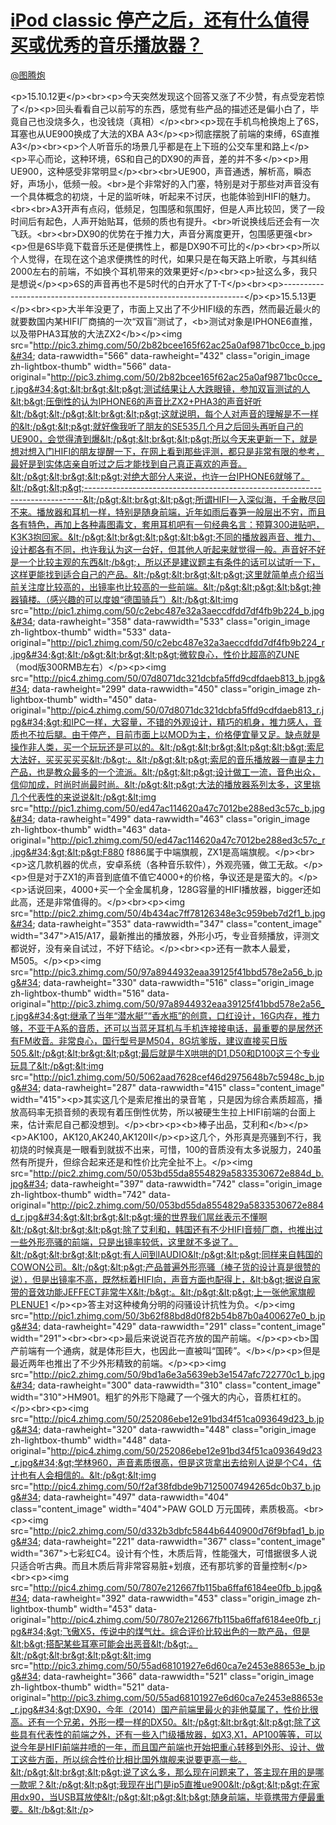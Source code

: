 
#  [iPod classic 停产之后，还有什么值得买或优秀的音乐播放器？](https://zhihu.com/questions/26584406)



[@图腾炮](https://zhihu.com/people/b8766abbc524482f04fbd19d07371c88)

&lt;p&gt;15.10.12更&lt;/p&gt;&lt;br&gt;&lt;p&gt;今天突然发现这个回答又涨了不少赞，有点受宠若惊了&lt;/p&gt;&lt;p&gt;回头看看自己以前写的东西，感觉有些产品的描述还是偏小白了，毕竟自己也没烧多久，也没钱烧（真相）&lt;/p&gt;&lt;br&gt;&lt;p&gt;现在手机鸟枪换炮上了6S，耳塞也从UE900换成了大法的XBA A3&lt;/p&gt;&lt;p&gt;彻底摆脱了前端的束缚，6S直推A3&lt;/p&gt;&lt;br&gt;&lt;p&gt;个人听音乐的场景几乎都是在上下班的公交车里和路上&lt;/p&gt;&lt;p&gt;平心而论，这种环境，6S和自己的DX90的声音，差的并不多&lt;/p&gt;&lt;p&gt;用UE900，这种感受非常明显&lt;/p&gt;&lt;br&gt;&lt;br&gt;UE900，声音通透，解析高，瞬态好，声场小，低频一般。&lt;br&gt;是个非常好的入门塞，特别是对于那些对声音没有一个具体概念的初烧，十足的监听味，听起来不讨厌，也能体验到HIFI的魅力。&lt;br&gt;&lt;br&gt;A3开声有点闷，低频足，包围感和氛围好，但是人声比较凹，煲了一段时间后有起色，人声开始贴耳，低频的质也有提升。&lt;br&gt;听说换线后还会有一次飞跃。&lt;br&gt;&lt;br&gt;DX90的优势在于推力大，声音分离度更开，包围感更强&lt;br&gt;&lt;p&gt;但是6S毕竟下载音乐还是便携性上，都是DX90不可比的&lt;/p&gt;&lt;br&gt;&lt;p&gt;所以个人觉得，在现在这个追求便携性的时代，如果只是在每天路上听歌，与其纠结2000左右的前端，不如换个耳机带来的效果更好&lt;/p&gt;&lt;br&gt;&lt;p&gt;扯这么多，我只是想说&lt;/p&gt;&lt;p&gt;6S的声音再也不是5时代的白开水了T-T&lt;/p&gt;&lt;br&gt;&lt;p&gt;--------------------------------------------------------------------&lt;/p&gt;&lt;p&gt;15.5.13更&lt;/p&gt;&lt;br&gt;&lt;p&gt;大半年没更了，市面上又出了不少HIFI级的东西，然而最近最火的就要数国内某HIFI厂商搞的一次“双盲”测试了，&lt;b&gt;测试对象是IPHONE6直推，以及带PHA3耳放的大法ZX2&lt;/b&gt;&lt;/p&gt;&lt;img src=&#34;http://pic3.zhimg.com/50/2b82bcee165f62ac25a0af9871bc0cce_b.jpg&#34; data-rawwidth=&#34;566&#34; data-rawheight=&#34;432&#34; class=&#34;origin_image zh-lightbox-thumb&#34; width=&#34;566&#34; data-original=&#34;http://pic3.zhimg.com/50/2b82bcee165f62ac25a0af9871bc0cce_r.jpg&#34;&gt;&lt;br&gt;&lt;p&gt;测试结果让人大跌眼镜，参加双盲测试的人&lt;b&gt;压倒性的认为IPHONE6的声音比ZX2+PHA3的声音好听&lt;/b&gt;&lt;/p&gt;&lt;br&gt;&lt;p&gt;这就说明，每个人对声音的理解是不一样的&lt;/p&gt;&lt;p&gt;就好像我听了朋友的SE535几个月之后回头再听自己的UE900，会觉得渣到爆&lt;/p&gt;&lt;br&gt;&lt;p&gt;所以今天来更新一下，就是想对想入门HIFI的朋友提醒一下，在网上看到那些评测，都只是非常有限的参考，最好是到实体店亲自听过之后才能找到自己真正喜欢的声音。&lt;/p&gt;&lt;br&gt;&lt;p&gt;对绝大部分人来说，也许一台IPHONE6就够了。&lt;/p&gt;&lt;p&gt;-----------------------------------------------------------------------------&lt;/p&gt;&lt;br&gt;&lt;p&gt;所谓HIFI一入深似海，千金散尽回不来。播放器和耳机一样，特别是随身前端，近年如雨后春笋一般层出不穷，而且各有特色，再加上各种毒图毒文，套用耳机吧有一句经典名言：预算300进贴吧，K3K3抱回家。&lt;/p&gt;&lt;br&gt;&lt;p&gt;&lt;b&gt;不同的播放器声音、推力、设计都各有不同，也许我认为这一台好，但其他人听起来就觉得一般。声音好不好是一个比较主观的东西&lt;/b&gt;，所以还是建议题主有条件的话可以试听一下，这样更能找到适合自己的产品。&lt;/p&gt;&lt;br&gt;&lt;p&gt;这里就简单点介绍当前关注度比较高的，出镜率也比较高的一些前端。&lt;/p&gt;&lt;p&gt;&lt;b&gt;神器镇楼。（感兴趣的可以度娘“德国骑兵”）&lt;/b&gt;&lt;img src=&#34;http://pic1.zhimg.com/50/c2ebc487e32a3aeccdfdd7df4fb9b224_b.jpg&#34; data-rawheight=&#34;358&#34; data-rawwidth=&#34;533&#34; class=&#34;origin_image zh-lightbox-thumb&#34; width=&#34;533&#34; data-original=&#34;http://pic1.zhimg.com/50/c2ebc487e32a3aeccdfdd7df4fb9b224_r.jpg&#34;&gt;&lt;/p&gt;&lt;br&gt;&lt;p&gt;微软良心，性价比超高的ZUNE （mod版300RMB左右）&lt;/p&gt;&lt;p&gt;&lt;img src=&#34;http://pic4.zhimg.com/50/07d8071dc321dcbfa5ffd9cdfdaeb813_b.jpg&#34; data-rawheight=&#34;299&#34; data-rawwidth=&#34;450&#34; class=&#34;origin_image zh-lightbox-thumb&#34; width=&#34;450&#34; data-original=&#34;http://pic4.zhimg.com/50/07d8071dc321dcbfa5ffd9cdfdaeb813_r.jpg&#34;&gt;和IPC一样，大容量，不错的外观设计，精巧的机身，推力感人，音质也不拉后腿。由于停产，目前市面上以MOD为主，价格便宜量又足。缺点就是操作非人类，买一个玩玩还是可以的。&lt;/p&gt;&lt;br&gt;&lt;p&gt;&lt;b&gt;索尼大法好，买买买买买&lt;/b&gt;。&lt;/p&gt;&lt;p&gt;索尼的音乐播放器一直是主力产品，也是教众最多的一个流派。&lt;/p&gt;&lt;p&gt;设计做工一流，音色出众，信仰加成，时尚时尚最时尚。&lt;/p&gt;&lt;p&gt;大法的播放器系列太多，这里挑几个代表性的来说说&lt;/p&gt;&lt;img src=&#34;http://pic1.zhimg.com/50/ed47ac114620a47c7012be288ed3c57c_b.jpg&#34; data-rawheight=&#34;499&#34; data-rawwidth=&#34;463&#34; class=&#34;origin_image zh-lightbox-thumb&#34; width=&#34;463&#34; data-original=&#34;http://pic1.zhimg.com/50/ed47ac114620a47c7012be288ed3c57c_r.jpg&#34;&gt;&lt;p&gt;F880 f886属于中端旗舰，ZX1是高端旗舰。&lt;/p&gt;&lt;br&gt;&lt;p&gt;这几款机器的优点，安卓系统（各种音乐软件），外观亮骚，做工无敌。&lt;/p&gt;&lt;p&gt;但是对于ZX1的声音到底值不值它4000+的价格，争议还是是蛮大的。&lt;/p&gt;&lt;p&gt;话说回来，4000+买一个全金属机身，128G容量的HIFI播放器，bigger还如此高，还是非常值得的。&lt;/p&gt;&lt;br&gt;&lt;p&gt;&lt;img src=&#34;http://pic2.zhimg.com/50/4b434ac7ff78126348e3c959beb7d2f1_b.jpg&#34; data-rawheight=&#34;353&#34; data-rawwidth=&#34;347&#34; class=&#34;content_image&#34; width=&#34;347&#34;&gt;A15/A17，最新推出的播放器，外形小巧，专业音频播放，评测文都说好，没有亲自试过，不好下结论。&lt;/p&gt;&lt;br&gt;&lt;p&gt;还有一款本人最爱，M505。&lt;/p&gt;&lt;p&gt;&lt;img src=&#34;http://pic3.zhimg.com/50/97a8944932eaa39125f41bbd578e2a56_b.jpg&#34; data-rawheight=&#34;330&#34; data-rawwidth=&#34;516&#34; class=&#34;origin_image zh-lightbox-thumb&#34; width=&#34;516&#34; data-original=&#34;http://pic3.zhimg.com/50/97a8944932eaa39125f41bbd578e2a56_r.jpg&#34;&gt;继承了当年“潜水艇”“香水瓶”的创意，口红设计，16G内存，推力够，不亚于A系的音质，还可以当蓝牙耳机与手机连接接电话，最重要的是居然还有FM收音。非常良心，国行型号是M504，8G坑爹版，建议直接买日版505.&lt;/p&gt;&lt;br&gt;&lt;p&gt;最后就是牛X哄哄的D1,D50和D100这三个专业玩具了&lt;/p&gt;&lt;img src=&#34;http://pic1.zhimg.com/50/5062aad7628cef46d2975648b7c5948c_b.jpg&#34; data-rawheight=&#34;287&#34; data-rawwidth=&#34;415&#34; class=&#34;content_image&#34; width=&#34;415&#34;&gt;&lt;p&gt;其实这几个是索尼推出的录音笔 ，只是因为综合素质超高，播放高码率无损音频的表现有着压倒性优势，所以被硬生生拉上HIFI前端的台面上来，估计索尼自己都没想到。&lt;/p&gt;&lt;br&gt;&lt;p&gt;&lt;b&gt;棒子出品，艾利和&lt;/b&gt;&lt;/p&gt;&lt;p&gt;AK100，AK120,AK240,AK120II&lt;/p&gt;&lt;p&gt;这几个，外形真是亮骚到不行，我初烧的时候真是一眼看到就拔不出来，可惜，100的音质没有太多说服力，240虽然有所提升，但综合起来还是和性价比完全扯不上。&lt;/p&gt;&lt;img src=&#34;http://pic2.zhimg.com/50/053bd55da8554829a5833530672e884d_b.jpg&#34; data-rawheight=&#34;397&#34; data-rawwidth=&#34;742&#34; class=&#34;origin_image zh-lightbox-thumb&#34; width=&#34;742&#34; data-original=&#34;http://pic2.zhimg.com/50/053bd55da8554829a5833530672e884d_r.jpg&#34;&gt;&lt;br&gt;&lt;p&gt;壕的世界我们屌丝表示不懂啊&lt;/p&gt;&lt;br&gt;&lt;p&gt;除了艾利和，韩国还有不少HIFI音频厂商，也推出过一些外形亮骚的前端，只是出镜率较低，这里就不多说了。&lt;/p&gt;&lt;br&gt;&lt;p&gt;有人问到IAUDIO&lt;/p&gt;&lt;p&gt;同样来自韩国的COWON公司。&lt;/p&gt;&lt;p&gt;产品普遍外形亮骚（棒子货的设计真是很赞的说），但是出镜率不高，既然标着HIFI向，声音方面也配得上，&lt;b&gt;据说自家带的音效功能JEFFECT非常牛X&lt;/b&gt;。&lt;/p&gt;&lt;p&gt;上一张他家旗舰PLENUE1 &lt;/p&gt;&lt;p&gt;答主对这种棱角分明的闷骚设计抗性为负。&lt;/p&gt;&lt;img src=&#34;http://pic1.zhimg.com/50/3b62f88bd8d0f82b54b87b0a400627e0_b.jpg&#34; data-rawheight=&#34;429&#34; data-rawwidth=&#34;291&#34; class=&#34;content_image&#34; width=&#34;291&#34;&gt;&lt;br&gt;&lt;br&gt;&lt;p&gt;最后来说说百花齐放的国产前端。&lt;/p&gt;&lt;p&gt;&lt;b&gt;国产前端有一个通病，就是体形巨大，也因此一直被叫“国砖”。&lt;/b&gt;&lt;/p&gt;&lt;p&gt;但是最近两年也推出了不少外形精致的前端。&lt;/p&gt;&lt;p&gt;&lt;img src=&#34;http://pic2.zhimg.com/50/9bd1a6e3a5639eb3e1547afc722770c1_b.jpg&#34; data-rawheight=&#34;300&#34; data-rawwidth=&#34;310&#34; class=&#34;content_image&#34; width=&#34;310&#34;&gt;HM901。粗犷的外形下隐藏了一个强大的内心，音质杠杠的。&lt;/p&gt;&lt;br&gt;&lt;p&gt;&lt;img src=&#34;http://pic4.zhimg.com/50/252086ebe12e91bd34f51ca093649d23_b.jpg&#34; data-rawheight=&#34;320&#34; data-rawwidth=&#34;448&#34; class=&#34;origin_image zh-lightbox-thumb&#34; width=&#34;448&#34; data-original=&#34;http://pic4.zhimg.com/50/252086ebe12e91bd34f51ca093649d23_r.jpg&#34;&gt;学林960，声音素质很高，但是这货拿出去给别人说是个C4，估计也有人会相信的。&lt;/p&gt;&lt;img src=&#34;http://pic4.zhimg.com/50/f2af38fdbde9b7125007494265dc0b37_b.jpg&#34; data-rawheight=&#34;497&#34; data-rawwidth=&#34;404&#34; class=&#34;content_image&#34; width=&#34;404&#34;&gt;PAW GOLD 万元国砖，素质极高。&lt;br&gt;&lt;p&gt;&lt;img src=&#34;http://pic2.zhimg.com/50/d332b3dbfc5844b6440900d76f9bfad1_b.jpg&#34; data-rawheight=&#34;221&#34; data-rawwidth=&#34;367&#34; class=&#34;content_image&#34; width=&#34;367&#34;&gt;七彩虹C4。设计有个性，木质后背，性能强大，可惜据很多人说只适合听古典。而且木质后背非常容易脏+划痕，还有那坑爹的音量控制&lt;/p&gt;&lt;br&gt;&lt;p&gt;&lt;img src=&#34;http://pic4.zhimg.com/50/7807e212667fb115ba6ffaf6184ee0fb_b.jpg&#34; data-rawheight=&#34;392&#34; data-rawwidth=&#34;453&#34; class=&#34;origin_image zh-lightbox-thumb&#34; width=&#34;453&#34; data-original=&#34;http://pic4.zhimg.com/50/7807e212667fb115ba6ffaf6184ee0fb_r.jpg&#34;&gt;飞傲X5，传说中的煤气灶。综合评价比较出色的一款产品，但是&lt;b&gt;搭配某些耳塞可能会出恶音&lt;/b&gt;。&lt;/p&gt;&lt;br&gt;&lt;p&gt;&lt;img src=&#34;http://pic3.zhimg.com/50/55ad68101927e6d60ca7e2453e88653e_b.jpg&#34; data-rawheight=&#34;366&#34; data-rawwidth=&#34;521&#34; class=&#34;origin_image zh-lightbox-thumb&#34; width=&#34;521&#34; data-original=&#34;http://pic3.zhimg.com/50/55ad68101927e6d60ca7e2453e88653e_r.jpg&#34;&gt;DX90，今年（2014）国产前端里最火的非他莫属了，性价比很高。还有一个兄弟，外形一模一样的DX50。&lt;/p&gt;&lt;br&gt;&lt;p&gt;除了这些具有代表性的前端之外，还有一些入门级播放器，如X3,X1，AP100等等，可以说今年是HIFI前端井喷的一年，而且国产前端也开始把重心转移到外形、设计、做工这些方面，所以综合性价比相比国外旗舰来说要更高一些。&lt;/p&gt;&lt;br&gt;&lt;p&gt;说了这么多，那么现在问题来了，答主现在用的是哪一款呢？&lt;/p&gt;&lt;p&gt;我现在出门是ip5直推ue900&lt;/p&gt;&lt;p&gt;在家用dx90，当USB耳放使&lt;/p&gt;&lt;p&gt;&lt;b&gt;随身前端，毕竟携带方便最重要。&lt;/b&gt;&lt;/p&gt;